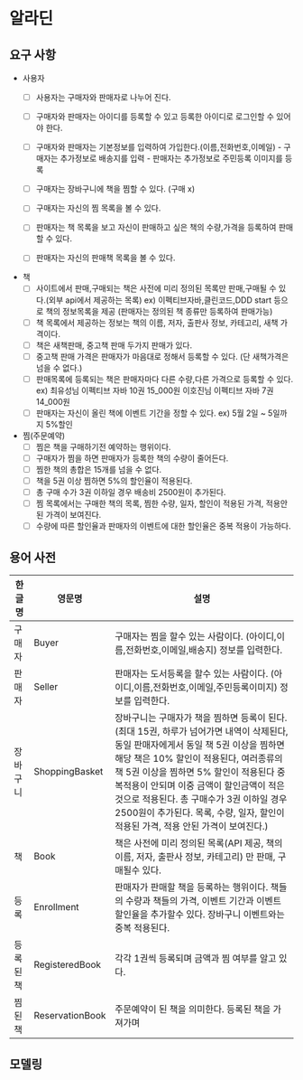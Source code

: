 # 알라딘

## 요구 사항

- 사용자
    - [ ]  사용자는 구매자와 판매자로 나누어 진다.
    - [ ]  구매자와 판매자는 아이디를 등록할 수 있고 등록한 아이디로 로그인할 수 있어야 한다.
    - [ ] 구매자와 판매자는 기본정보를 입력하여 가입한다.(이름,전화번호,이메일) 
            - 구매자는 추가정보로 배송지를 입력
            - 판매자는 추가정보로 주민등록 이미지를 등록
    - [ ]  구매자는 장바구니에 책을 찜할 수 있다. (구매 x)
    - [ ]  구매자는 자신의 찜 목록을 볼 수 있다.
    - [ ]  판매자는 책 목록을 보고 자신이 판매하고 싶은 책의 수량,가격을 등록하여 판매할 수 있다.
    - [ ]  판매자는 자신의 판매책 목록을 볼 수 있다.



- 책
    - [ ] 사이트에서 판매,구매되는 책은 사전에 미리 정의된 목록만 판매,구매될 수 있다.(외부 api에서 제공하는 목록)
           ex) 이펙티브자바,클린코드,DDD start 등으로 책의 정보목록을 제공 (판매자는 정의된 책 종류만 등록하여 판매가능)    
    - [ ] 책 목록에서 제공하는 정보는 책의 이름, 저자, 출판사 정보, 카테고리, 새책 가격이다.
    - [ ] 책은 새책판매, 중고책 판매 두가지 판매가 있다.
    - [ ] 중고책 판매 가격은 판매자가 마음대로 정해서 등록할 수 있다. (단 새책가격은 넘을 수 없다.)
    - [ ] 판매목록에 등록되는 책은 판매자마다 다른 수량,다른 가격으로 등록할 수 있다.
            ex) 최유성님 이펙티브 자바 10권 15_000원
                  이호진님 이펙티브 자바 7권  14_000원
    - [ ] 판매자는 자신이 올린 책에 이벤트 기간을 정할 수 있다.
            ex) 5월 2일 ~ 5일까지 5%할인

- 찜(주문예약)
    - [ ]  찜은 책을 구매하기전 예약하는 행위이다.
    - [ ]  구매자가 찜을 하면 판매자가 등록한 책의 수량이 줄어든다.
    - [ ]  찜한 책의 총합은 15개를 넘을 수 없다.
    - [ ]  책을 5권 이상 찜하면 5%의 할인율이 적용된다.
    - [ ]  총 구매 수가 3권 이하일 경우 배송비 2500원이 추가된다.
    - [ ]  찜 목록에서는 구매한 책의 목록, 찜한 수량, 일자, 할인이 적용된 가격, 적용안된 가격이 보여진다. 
    - [ ] 수량에 따른 할인율과 판매자의 이벤트에 대한 할인율은 중복 적용이 가능하다. 

## 용어 사전
| 한글명 | 영문명 | 설명  |
| --- | --- | --- |
| 구매자 | Buyer | 구매자는 찜을 할수 있는 사람이다. (아이디,이름,전화번호,이메일,배송지) 정보를 입력한다.  |
| 판매자 | Seller | 판매자는 도서등록을 할수 있는 사람이다. (아이디,이름,전화번호,이메일,주민등록이미지) 정보를 입력한다.  |
| 장바구니 | ShoppingBasket | 장바구니는 구매자가 책을 찜하면 등록이 된다. (최대 15권, 하루가 넘어가면 내역이 삭제된다, 동일 판매자에게서 동일 책 5권 이상을 찜하면 해당 책은 10% 할인이 적용된다, 여러종류의 책 5권 이상을 찜하면 5% 할인이 적용된다 중복적용이 안되며 이중 금액이 할인금액이 적은것으로 적용된다. 총 구매수가 3권 이하일 경우 2500원이 추가된다. 목록, 수량, 일자, 할인이 적용된 가격, 적용 안된 가격이 보여진다.) |
| 책 | Book | 책은 사전에 미리 정의된 목록(API 제공, 책의 이름, 저자, 출판사 정보, 카테고리) 만 판매, 구매될수 있다.|
| 등록 | Enrollment | 판매자가 판매할 책을 등록하는 행위이다. 책들의 수량과 책들의 가격, 이벤트 기간과 이벤트 할인율을 추가할수 있다. 장바구니 이벤트와는 중복 적용된다.|
| 등록된책 | RegisteredBook | 각각 1권씩 등록되며 금액과 찜 여부를 알고 있다.|
| 찜된책 | ReservationBook | 주문예약이 된 책을 의미한다. 등록된 책을 가져가며 |

## 모델링